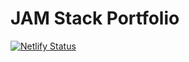# JAM Stack Portfolio

[![Netlify Status](https://api.netlify.com/api/v1/badges/e1b6b9ba-bf89-4e84-a427-ff5aac9b3852/deploy-status)](https://app.netlify.com/sites/vigorous-roentgen-a4aeba/deploys)
